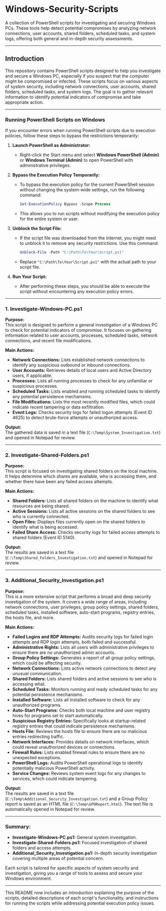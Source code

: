 # Windows-Security-Scripts
A collection of PowerShell scripts for investigating and securing Windows PCs. These tools help detect potential compromises by analyzing network connections, user accounts, shared folders, scheduled tasks, and system logs, offering both general and in-depth security assessments.

---

## Introduction

This repository contains PowerShell scripts designed to help you investigate and secure a Windows PC, especially if you suspect that the computer might be compromised or infected. These scripts focus on various aspects of system security, including network connections, user accounts, shared folders, scheduled tasks, and system logs. The goal is to gather relevant information to identify potential indicators of compromise and take appropriate action.

---

### Running PowerShell Scripts on Windows

If you encounter errors when running PowerShell scripts due to execution policies, follow these steps to bypass the restrictions temporarily:

1. **Launch PowerShell as Administrator:**
   - Right-click the Start menu and select **Windows PowerShell (Admin)** or **Windows Terminal (Admin)** to open PowerShell with administrative privileges.

2. **Bypass the Execution Policy Temporarily:**
   - To bypass the execution policy for the current PowerShell session without changing the system-wide settings, run the following command:
     ```powershell
     Set-ExecutionPolicy Bypass -Scope Process
     ```
   - This allows you to run scripts without modifying the execution policy for the entire system or user.

3. **Unblock the Script File:**
   - If the script file was downloaded from the internet, you might need to unblock it to remove any security restrictions. Use this command:
     ```powershell
     Unblock-File -Path "C:\Path\To\Your\Script.ps1"
     ```
   - Replace `"C:\Path\To\Your\Script.ps1"` with the actual path to your script file.

4. **Run Your Script:**
   - After performing these steps, you should be able to execute the script without encountering any execution policy errors.

---

### 1. **Investigate-Windows-PC.ps1**

**Purpose:**  
This script is designed to perform a general investigation of a Windows PC to check for potential indicators of compromise. It focuses on gathering information related to user accounts, processes, scheduled tasks, network connections, and recent file modifications.

**Main Actions:**
- **Network Connections:** Lists established network connections to identify any suspicious outbound or inbound connections.
- **User Accounts:** Retrieves details of local users and Active Directory users, if applicable.
- **Processes:** Lists all running processes to check for any unfamiliar or suspicious processes.
- **Scheduled Tasks:** Lists enabled and running scheduled tasks to identify any potential persistence mechanisms.
- **File Modifications:** Lists the most recently modified files, which could indicate recent tampering or data exfiltration.
- **Event Logs:** Checks security logs for failed logon attempts (Event ID 4625) to detect brute-force attempts or unauthorized access.

**Output:**  
The gathered data is saved in a text file (`C:\Temp\System_Investigation.txt`) and opened in Notepad for review.

---

### 2. **Investigate-Shared-Folders.ps1**

**Purpose:**  
This script is focused on investigating shared folders on the local machine. It helps determine which shares are available, who is accessing them, and whether there have been any failed access attempts.

**Main Actions:**
- **Shared Folders:** Lists all shared folders on the machine to identify what resources are being shared.
- **Active Sessions:** Lists all active sessions on the shared folders to see who is currently connected.
- **Open Files:** Displays files currently open on the shared folders to identify what is being accessed.
- **Failed Share Access:** Checks security logs for failed access attempts to shared folders (Event ID 5140).

**Output:**  
The results are saved in a text file (`C:\Temp\Shared_Folders_Investigation.txt`) and opened in Notepad for review.

---

### 3. **Additional_Security_Investigation.ps1**

**Purpose:**  
This is a more extensive script that performs a broad and deep security investigation of the system. It covers a wide range of areas, including network connections, user privileges, group policy settings, shared folders, scheduled tasks, installed software, auto-start programs, registry entries, the hosts file, and more.

**Main Actions:**
- **Failed Logins and RDP Attempts:** Audits security logs for failed login attempts and RDP login attempts, both failed and successful.
- **Administrative Rights:** Lists all users with administrative privileges to ensure there are no unauthorized admin accounts.
- **Group Policy Settings:** Generates a report of all group policy settings, which could be affecting security.
- **Network Connections:** Lists active network connections to detect any unusual communication.
- **Shared Folders:** Lists shared folders and active sessions to see who is accessing what.
- **Scheduled Tasks:** Monitors running and ready scheduled tasks for any potential persistence mechanisms.
- **Installed Software:** Lists all installed software to check for any unauthorized programs.
- **Auto-Start Programs:** Checks both local machine and user registry hives for programs set to start automatically.
- **Suspicious Registry Entries:** Specifically looks at startup-related registry entries that could indicate persistence mechanisms.
- **Hosts File:** Reviews the hosts file to ensure there are no malicious entries redirecting traffic.
- **Network Interfaces:** Provides details on network interfaces, which could reveal unauthorized devices or connections.
- **Firewall Rules:** Lists enabled firewall rules to ensure there are no unexpected exceptions.
- **PowerShell Logs:** Audits PowerShell operational logs to identify potentially malicious PowerShell activity.
- **Service Changes:** Reviews system event logs for any changes to services, which could indicate tampering.

**Output:**  
The results are saved in a text file (`C:\Temp\Additional_Security_Investigation.txt`) and a Group Policy report is saved as an HTML file (`C:\Temp\GPOReport.html`). The text file is automatically opened in Notepad for review.

---

### Summary:
- **Investigate-Windows-PC.ps1:** General system investigation.
- **Investigate-Shared-Folders.ps1:** Focused investigation of shared folders and access attempts.
- **Additional_Security_Investigation.ps1:** In-depth security investigation covering multiple areas of potential concern.

Each script is tailored for specific aspects of system security and investigation, giving you a range of tools to assess and secure your Windows environment.

---

This README now includes an introduction explaining the purpose of the scripts, detailed descriptions of each script's functionality, and instructions for running the scripts while addressing potential execution policy issues.
